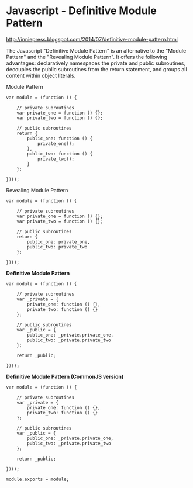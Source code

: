 Javascript - Definitive Module Pattern
==========================

http://inniepress.blogspot.com/2014/07/definitive-module-pattern.html

The Javascript "Definitive Module Pattern" is an alternative to the "Module Pattern" and the "Revealing Module Pattern". It offers the following advantages: declaratively namespaces the private and public subroutines, decouples the public subroutines from the return statement, and groups all content within object literals.

Module Pattern

    var module = (function () {

        // private subroutines
        var private_one = function () {};
        var private_two = function () {};

        // public subroutines
        return {
            public_one: function () {
                private_one();
            },
            public_two: function () {
                private_two();
            }
        };

    })();

Revealing Module Pattern

    var module = (function () {

        // private subroutines
        var private_one = function () {};
        var private_two = function () {};

        // public subroutines
        return {
            public_one: private_one,
            public_two: private_two
        };

    })();

**Definitive Module Pattern**

    var module = (function () {

        // private subroutines
        var _private = {
            private_one: function () {},
            private_two: function () {}
        };

        // public subroutines
        var _public = {
            public_one: _private.private_one,
            public_two: _private.private_two
        };

        return _public;

    })();

**Definitive Module Pattern (CommonJS version)**

    var module = (function () {

        // private subroutines
        var _private = {
            private_one: function () {},
            private_two: function () {}
        };

        // public subroutines
        var _public = {
            public_one: _private.private_one,
            public_two: _private.private_two
        };

        return _public;

    })();

    module.exports = module;
